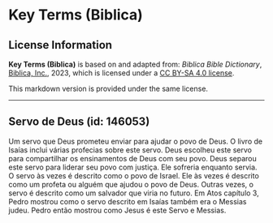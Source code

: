 # Key Terms (Biblica)

## License Information

**Key Terms (Biblica)** is based on and adapted from: _Biblica Bible Dictionary_, [Biblica, Inc.](https://www.biblica.com/), 2023, which is licensed under a [CC BY-SA 4.0 license](https://creativecommons.org/licenses/by-sa/4.0/legalcode.en).

This markdown version is provided under the same license.



--------------------------------

## Servo de Deus (id: 146053)

Um servo que Deus prometeu enviar para ajudar o povo de Deus. O livro de Isaías inclui várias profecias sobre este servo. Deus escolheu este servo para compartilhar os ensinamentos de Deus com seu povo. Deus separou este servo para liderar seu povo com justiça. Ele sofreria enquanto servia. O servo às vezes é descrito como o povo de Israel. Ele às vezes é descrito como um profeta ou alguém que ajudou o povo de Deus. Outras vezes, o servo é descrito como um salvador que viria no futuro. Em Atos capítulo 3, Pedro mostrou como o servo descrito em Isaías também era o Messias judeu. Pedro então mostrou como Jesus é este Servo e Messias.


